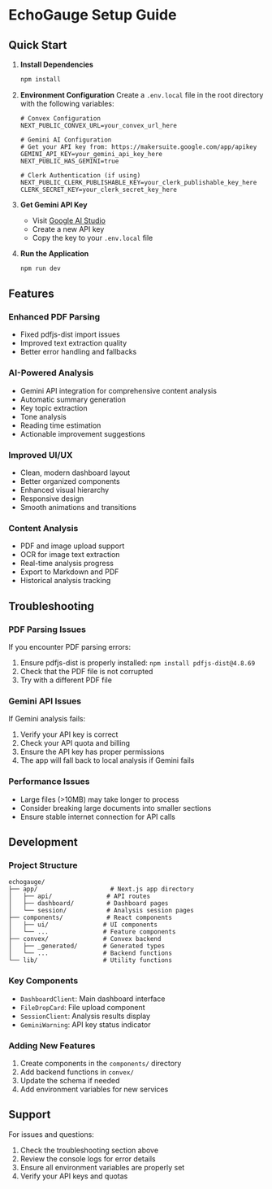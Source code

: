 # EchoGauge Setup Guide

## Quick Start

1. **Install Dependencies**
   ```bash
   npm install
   ```

2. **Environment Configuration**
   Create a `.env.local` file in the root directory with the following variables:

   ```env
   # Convex Configuration
   NEXT_PUBLIC_CONVEX_URL=your_convex_url_here

   # Gemini AI Configuration
   # Get your API key from: https://makersuite.google.com/app/apikey
   GEMINI_API_KEY=your_gemini_api_key_here
   NEXT_PUBLIC_HAS_GEMINI=true

   # Clerk Authentication (if using)
   NEXT_PUBLIC_CLERK_PUBLISHABLE_KEY=your_clerk_publishable_key_here
   CLERK_SECRET_KEY=your_clerk_secret_key_here
   ```

3. **Get Gemini API Key**
   - Visit [Google AI Studio](https://makersuite.google.com/app/apikey)
   - Create a new API key
   - Copy the key to your `.env.local` file

4. **Run the Application**
   ```bash
   npm run dev
   ```

## Features

### Enhanced PDF Parsing
- Fixed pdfjs-dist import issues
- Improved text extraction quality
- Better error handling and fallbacks

### AI-Powered Analysis
- Gemini API integration for comprehensive content analysis
- Automatic summary generation
- Key topic extraction
- Tone analysis
- Reading time estimation
- Actionable improvement suggestions

### Improved UI/UX
- Clean, modern dashboard layout
- Better organized components
- Enhanced visual hierarchy
- Responsive design
- Smooth animations and transitions

### Content Analysis
- PDF and image upload support
- OCR for image text extraction
- Real-time analysis progress
- Export to Markdown and PDF
- Historical analysis tracking

## Troubleshooting

### PDF Parsing Issues
If you encounter PDF parsing errors:
1. Ensure pdfjs-dist is properly installed: `npm install pdfjs-dist@4.8.69`
2. Check that the PDF file is not corrupted
3. Try with a different PDF file

### Gemini API Issues
If Gemini analysis fails:
1. Verify your API key is correct
2. Check your API quota and billing
3. Ensure the API key has proper permissions
4. The app will fall back to local analysis if Gemini fails

### Performance Issues
- Large files (>10MB) may take longer to process
- Consider breaking large documents into smaller sections
- Ensure stable internet connection for API calls

## Development

### Project Structure
```
echogauge/
├── app/                    # Next.js app directory
│   ├── api/               # API routes
│   ├── dashboard/         # Dashboard pages
│   └── session/           # Analysis session pages
├── components/            # React components
│   ├── ui/               # UI components
│   └── ...               # Feature components
├── convex/               # Convex backend
│   ├── _generated/       # Generated types
│   └── ...               # Backend functions
└── lib/                  # Utility functions
```

### Key Components
- `DashboardClient`: Main dashboard interface
- `FileDropCard`: File upload component
- `SessionClient`: Analysis results display
- `GeminiWarning`: API key status indicator

### Adding New Features
1. Create components in the `components/` directory
2. Add backend functions in `convex/`
3. Update the schema if needed
4. Add environment variables for new services

## Support

For issues and questions:
1. Check the troubleshooting section above
2. Review the console logs for error details
3. Ensure all environment variables are properly set
4. Verify your API keys and quotas
